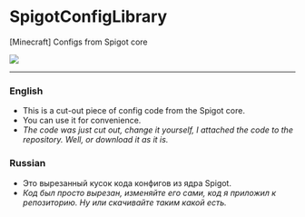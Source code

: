 # SpigotConfigLibrary
[Minecraft] Configs from Spigot core


<img src="github.com/Ferius057/SpigotConfgLibrary/releases/download/1.0/ConfigLibrary.jar" data-canonical-src="https://img.shields.io/github/downloads/Ferius057/SpigotConfigLibrary/total?color=%23FF0000&label=download%20jar&style=flat-square" style="max-width:100%;">

----------------------------------------------------------------------------------------------

### English
- This is a cut-out piece of config code from the Spigot core.
- You can use it for convenience.
- *The code was just cut out, change it yourself, I attached the code to the repository. Well, or download it as it is.*

### Russian
- Это вырезанный кусок кода конфигов из ядра Spigot.
- *Код был просто вырезан, изменяйте его сами, код я приложил к репозиторию. Ну или скачивайте таким какой есть.*
